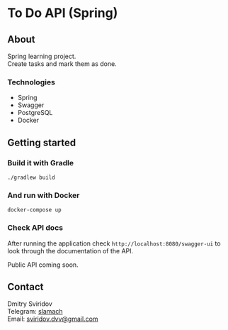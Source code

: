 # To Do API (Spring)

## About

Spring learning project.  
Create tasks and mark them as done.

### Technologies

- Spring
- Swagger
- PostgreSQL
- Docker

## Getting started

### Build it with Gradle

```
./gradlew build
```

### And run with Docker

```
docker-compose up
```

### Check API docs

After running the application check `http://localhost:8080/swagger-ui`
to look through the documentation of the API.

Public API coming soon.

## Contact

Dmitry Sviridov  
Telegram: [slamach](https://t.me/slamach)  
Email: sviridov.dvv@gmail.com
